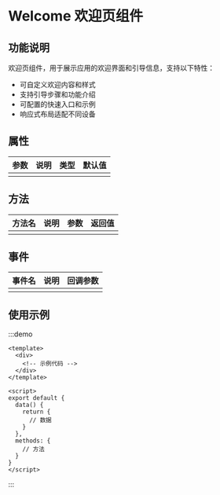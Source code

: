 # Welcome 欢迎页组件

## 功能说明

欢迎页组件，用于展示应用的欢迎界面和引导信息，支持以下特性：

- 可自定义欢迎内容和样式
- 支持引导步骤和功能介绍
- 可配置的快速入口和示例
- 响应式布局适配不同设备

## 属性

| 参数 | 说明 | 类型 | 默认值 |
| ---- | ---- | ---- | ------ |
|      |      |      |        |

## 方法

| 方法名 | 说明 | 参数 | 返回值 |
|--------|------|------|--------|
|        |      |      |        |

## 事件

| 事件名 | 说明 | 回调参数 |
|--------|------|----------|
|        |      |          |

## 使用示例

:::demo
```vue
<template>
  <div>
    <!-- 示例代码 -->
  </div>
</template>

<script>
export default {
  data() {
    return {
      // 数据
    }
  },
  methods: {
    // 方法
  }
}
</script>
```
:::
